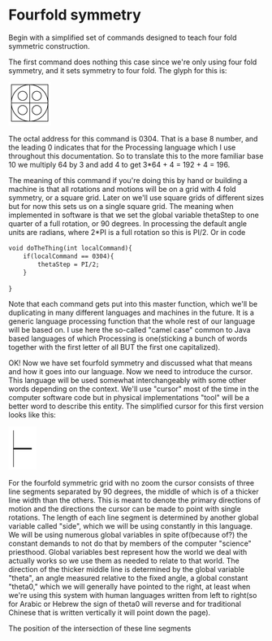 # Fourfold symmetry

Begin with a simplified set of commands designed to teach four fold symmetric construction.

The first command does nothing this case since we're only using four fold symmetry, and it sets symmetry to four fold.  The glyph for this is:

![](4foldGlyph1.png)

The octal address for this command is 0304.  That is a base 8 number, and the leading 0 indicates that for the Processing language which I use throughout this documentation.  So to translate this to the more familiar base 10 we multiply 64 by 3 and add 4 to get 3*64 + 4 = 192 + 4 = 196.  

The meaning of this command if you're doing this by hand or building a machine is that all rotations and motions will be on a grid with 4 fold symmetry, or a square grid.  Later on we'll use square grids of different sizes but for now this sets us on a single square grid.  The meaning when implemented in software is that we set the global variable thetaStep to one quarter of a full rotation, or 90 degrees.  In processing the default angle units are radians, where 2*PI is a full rotation so this is PI/2.  Or in code

	void doTheThing(int localCommand){
		if(localCommand == 0304){
			thetaStep = PI/2;
		}

	}

Note that each command gets put into this master function, which we'll be duplicating in many different languages and machines in the future.  It is a generic language processing function that the whole rest of our language will be based on.  I use here the so-called "camel case" common to Java based languages of which Processing is one(sticking a bunch of words together with the first letter of all BUT the first one capitalized). 
 
OK!  Now we have set fourfold symmetry and discussed what that means and how it goes into our language.  Now we need to introduce the cursor.  This language will be used somewhat interchangeably with some other words depending on the context.  We'll use "cursor" most of the time in the computer software code but in physical implementations "tool" will be a better word to describe this entity.  The simplified cursor for this first version looks like this:

![](cursor.png)

For the fourfold symmetric grid with no zoom the cursor consists of three line segments separated by 90 degrees, the middle of which is of a thicker line width than the others.  This is meant to denote the primary directions of motion and the directions the cursor can be made to point with single rotations.  The length of each line segment is determined by another global variable called "side", which we will be using constantly in this language.  We will be using numerous global variables in spite of(because of?) the constant demands to not do that by members of the computer "science" priesthood.  Global variables best represent how the world we deal with actually works so we use them as needed to relate to that world.  The direction of the thicker middle line is determined by the global variable "theta", an angle measured relative to the fixed angle, a global constant "theta0," which we will generally have pointed to the right, at least when we're using this system with human languages written from left to right(so for Arabic or Hebrew the sign of theta0 will reverse and for traditional Chinese that is written vertically it will point down the page).  

The position of the intersection of these line segments
